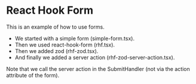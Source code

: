 # React Hook Form

This is an example of how to use forms.

- We started with a simple form (simple-form.tsx).  
- Then we used react-hook-form (rhf.tsx).  
- Then we added zod (rhf-zod.tsx).
- And finally we added a server action (rhf-zod-server-action.tsx).

Note that we call the server action in the SubmitHandler (not via the action attribute of the form).
